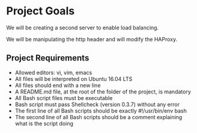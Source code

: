 # Project Goals

We will be creating a second server to enable load balancing.

We will be manipulating the http header and will modify the HAProxy.

## Project Requirements

*   Allowed editors: vi, vim, emacs
*   All files will be interpreted on Ubuntu 16.04 LTS
*   All files should end with a new line
*   A README.md file, at the root of the folder of the project, is mandatory
*   All Bash script files must be executable
*   Bash script must pass Shellcheck (version 0.3.7) without any error
*   The first line of all Bash scripts should be exactly #!/usr/bin/env bash
*   The second line of all Bash scripts should be a comment explaining what is the script doing
